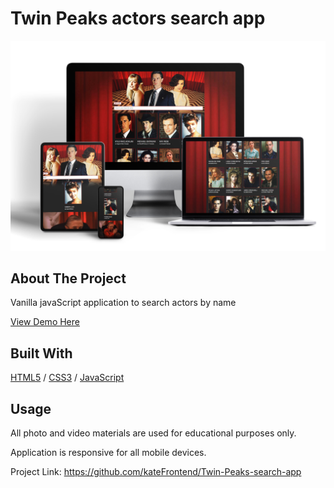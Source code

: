 
<div>
  <h1>Twin Peaks actors search app</h1> 
  <img src="image/21!!!.jpg" alt="cover image" width="auto">
</div>

<!-- ABOUT THE PROJECT -->
## About The Project
Vanilla javaScript application to search actors by name 

  <p>
    <a href="https://twin-peaks-actors.glitch.me/">View Demo Here</a>
  </p>

## Built With

[HTML5](https://www.w3schools.com/html/) / [CSS3](https://www.w3schools.com/css/) / [JavaScript](https://www.w3schools.com/js/)
 
<!-- USAGE EXAMPLES -->
## Usage
<p> </p>
<p>All photo and video materials are used for educational purposes only.</p>
<p>Application is responsive for all mobile devices.</p>

Project Link: https://github.com/kateFrontend/Twin-Peaks-search-app
